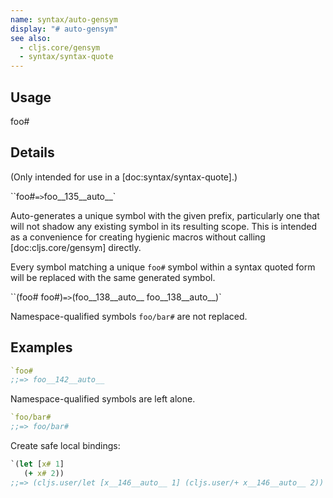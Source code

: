 ```yaml
---
name: syntax/auto-gensym
display: "# auto-gensym"
see also:
  - cljs.core/gensym
  - syntax/syntax-quote
---
```


## Usage
foo#


## Details

(Only intended for use in a [doc:syntax/syntax-quote].)

``foo#` => `foo__135__auto__`

Auto-generates a unique symbol with the given prefix, particularly one that
will not shadow any existing symbol in its resulting scope.  This is intended
as a convenience for creating hygienic macros without calling
[doc:cljs.core/gensym] directly.

Every symbol matching a unique `foo#` symbol within a syntax quoted form will
be replaced with the same generated symbol.

``(foo# foo#)` => `(foo__138__auto__ foo__138__auto__)`

Namespace-qualified symbols `foo/bar#` are not replaced.


## Examples

```clj
`foo#
;;=> foo__142__auto__
```

Namespace-qualified symbols are left alone.

```clj
`foo/bar#
;;=> foo/bar#
```

Create safe local bindings:

```clj
`(let [x# 1]
   (+ x# 2))
;;=> (cljs.user/let [x__146__auto__ 1] (cljs.user/+ x__146__auto__ 2))
```